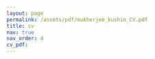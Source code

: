 ```yaml
---
layout: page
permalink: /assets/pdf/mukherjee_kushin_CV.pdf
title: cv
nav: true
nav_order: 4
cv_pdf: 
---
```

